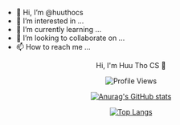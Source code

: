 - 👋 Hi, I’m @huuthocs
- 👀 I’m interested in ...
- 🌱 I’m currently learning ...
- 💞️ I’m looking to collaborate on ...
- 📫 How to reach me ...

<div align="center">Hi, I'm Huu Tho CS 👋

![Profile Views](https://komarev.com/ghpvc/?username=huuthocs&color=blue)

[![Anurag's GitHub stats](https://github-readme-stats.vercel.app/api?username=huuthocs)](https://github.com/anuraghazra/github-readme-stats)

[![Top Langs](https://github-readme-stats.vercel.app/api/top-langs/?username=huuthocs&langs_count=8)](https://github.com/anuraghazra/github-readme-stats)
</div>
